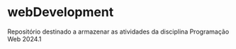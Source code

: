 # webDevelopment
Repositório destinado a armazenar as atividades da disciplina Programação Web 2024.1
